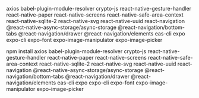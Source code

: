 axios
babel-plugin-module-resolver
crypto-js
react-native-gesture-handler
react-native-paper
react-native-screens
react-native-safe-area-context
react-native-sqlite-2
react-native-svg
react-native-uuid
react-navigation
@react-native-async-storage/async-storage
@react-navigation/bottom-tabs
@react-navigation/drawer
@react-navigation/elements
eas-cli
expo
expo-cli
expo-font
expo-image-manipulator
expo-image-picker

npm install axios babel-plugin-module-resolver crypto-js react-native-gesture-handler react-native-paper react-native-screens react-native-safe-area-context react-native-sqlite-2 react-native-svg react-native-uuid react-navigation @react-native-async-storage/async-storage @react-navigation/bottom-tabs @react-navigation/drawer @react-navigation/elements eas-cli expo expo-cli expo-font expo-image-manipulator expo-image-picker